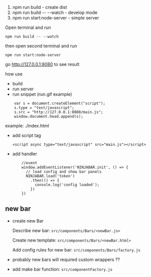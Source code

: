 1. npm run build - create dist
2. npm run build -- --watch - develop mode
3. npm run start:node-server - simple server

Open terminal and run 

    npm run build -- --watch 

then open second terminal and run 

    npm run start:node-server

go http://127.0.0.1:8080 to see result


how use
- build
- run server
- run snippet (run.gif example)
```
    var s = document.createElement("script");
    s.type = "text/javascript";
    s.src = "http://127.0.0.1:8080/main.js";
    window.document.head.append(s);
```

example: ./index.html

 - add script tag
    
    ```<script async type="text/javascript" src="main.js"></script>```

- add handler

    ``` 
        //event
        window.addEventListener('NINJABAR.init', () => {
          // load config and show bar panels  
          NINJABAR.load('token')
            .then(() => {
              console.log('config loaded');
            })
        })
    ```

## new bar
- create new Bar
    
    Describe new bar: ```src/components/Bars/<newBar.js>```

    Create new template: ```src/components/Bars/<newBar.html>```

    Add config rules for new bar: ```src/components/Bars/factory.js```
- probably new bars will required custom wrappers ??
- add make bar function: ```src/componentFactory.js```
